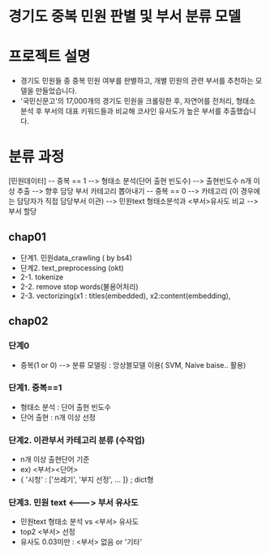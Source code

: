 # 경기도 중복 민원 판별 및 부서 분류 모델
# 프로젝트 설명
- 경기도 민원들 중 중복 민원 여부를 판별하고, 개별 민원의 관련 부서를 추천하는 모델을 만들었습니다. 
- '국민신문고'의 17,000개의 경기도 민원을 크롤링한 후, 자연어를 전처리, 형태소 분석 후 부서의 대표 키워드들과 비교해 코사인 유사도가 높은 부서를 추출했습니다. 


# 분류 과정
[민원데이터] -- 중복 == 1 --> 형태소 분석(단어 출현 빈도수) --> 출현빈도수 n개 이상 추출 -->  향후 담당 부서 카테고리 뽑아내기 
          -- 중복 == 0 --> 카테고리 (이 경우에는 담당자가 직접 담당부서 이관) --> 민원text 형태소분석과 <부서>유사도 비교 --> 부서 할당 

## chap01 
- 단계1. 민원data_crawling ( by bs4)
- 단계2. text_preprocessing (okt)
- 2-1. tokenize
- 2-2. remove stop words(불용어처리)
- 2-3. vectorizing(x1 : titles(embedded), x2:content(embedding), 


## chap02
### 단계0
- 중복(1 or 0) --> 분류 모델링 : 앙상블모델 이용( SVM, Naive baise.. 활용)

### 단계1. 중복==1
- 형태소 분석 : 단어 출현 빈도수 
- 단어 출현 : n개 이상 선정

### 단계2. 이관부서 카테고리 분류 (수작업)
- n개 이상 출현단어 기준
- ex) <부서><단어> 
-  { '시청' : ['쓰레기', '부지 선정', ... ]} ; dict형

### 단계3. 민원 text <---> 부서 유사도 
- 민원text 형태소 분석 vs <부서> 유사도
- top2 <부서> 선정
- 유사도 0.03미만 : <부서> 없음 or '기타'
